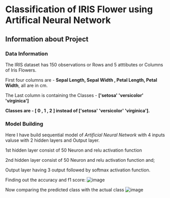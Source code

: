 # **Classification of IRIS Flower using Artifical Neural Network**

## Information about Project

### Data Information

The IRIS dataset has 150 observations or Rows and 5 atttibutes or Columns of Iris Flowers.

First four columns are - **Sepal Length, Sepal Width , Petal Length, Petal Width**, all are in cm.

The Last column is containing the Classes - **['setosa' 'versicolor' 'virginica']**

**Classes are - [ 0 , 1 , 2 ] instead of ['setosa' 'versicolor' 'virginica'].**

### Model Building


Here  I have build sequential model of *Artificial Neural Network* with 4 inputs valuse with 2 hidden layers and Output layer.

1st hidden layer consist of 50 Neuron and relu activation function

2nd hidden layer consist of 50 Neuron and relu activation function and;

Output layer having 3 output followed by softmax activation function.

Finding out the accuracy and f1 score:
![image](https://user-images.githubusercontent.com/45824743/120195521-87f8fc00-c23c-11eb-8376-f1fbfea6afaf.png)

Now comparing the predicted class with the actual class 
![image](https://user-images.githubusercontent.com/45824743/120195290-381a3500-c23c-11eb-8b99-a3643e2be7dd.png)
